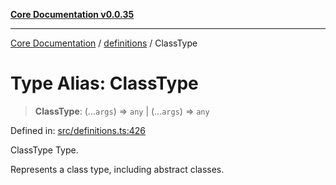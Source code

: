 [**Core Documentation v0.0.35**](../../README.md)

***

[Core Documentation](../../modules.md) / [definitions](../README.md) / ClassType

# Type Alias: ClassType

> **ClassType**: (...`args`) => `any` \| (...`args`) => `any`

Defined in: [src/definitions.ts:426](https://github.com/stonemjs/core/blob/83759020101bdf94fc7c7a0d8609e63689d57c0f/src/definitions.ts#L426)

ClassType Type.

Represents a class type, including abstract classes.
